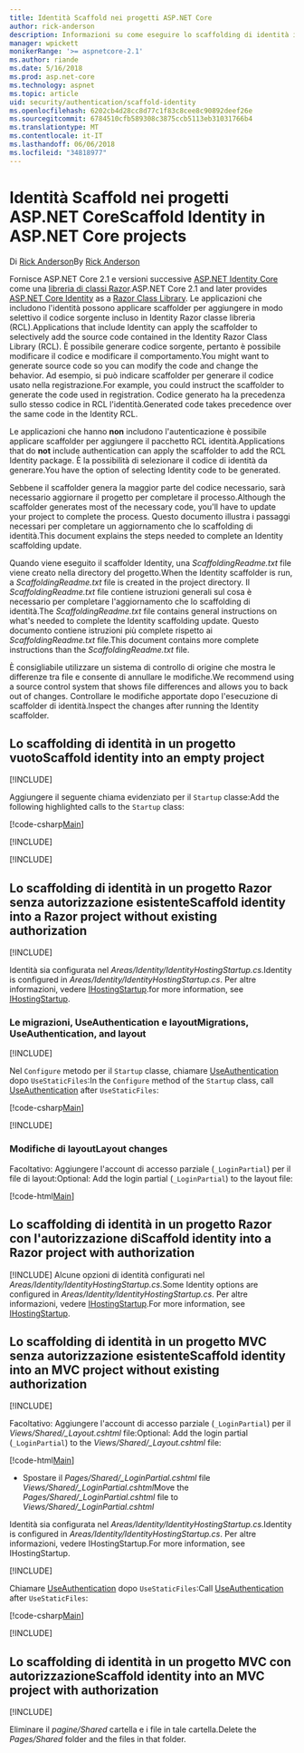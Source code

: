 ```yaml
---
title: Identità Scaffold nei progetti ASP.NET Core
author: rick-anderson
description: Informazioni su come eseguire lo scaffolding di identità in un progetto ASP.NET Core.
manager: wpickett
monikerRange: '>= aspnetcore-2.1'
ms.author: riande
ms.date: 5/16/2018
ms.prod: asp.net-core
ms.technology: aspnet
ms.topic: article
uid: security/authentication/scaffold-identity
ms.openlocfilehash: 6202cb4d28cc8d77c1f83c8cee8c90892deef26e
ms.sourcegitcommit: 6784510cfb589308c3875ccb5113eb31031766b4
ms.translationtype: MT
ms.contentlocale: it-IT
ms.lasthandoff: 06/06/2018
ms.locfileid: "34818977"
---
```

# <a name="scaffold-identity-in-aspnet-core-projects"></a><span data-ttu-id="908a0-103">Identità Scaffold nei progetti ASP.NET Core</span><span class="sxs-lookup"><span data-stu-id="908a0-103">Scaffold Identity in ASP.NET Core projects</span></span>

<span data-ttu-id="908a0-104">Di [Rick Anderson](https://twitter.com/RickAndMSFT)</span><span class="sxs-lookup"><span data-stu-id="908a0-104">By [Rick Anderson](https://twitter.com/RickAndMSFT)</span></span>

<span data-ttu-id="908a0-105">Fornisce ASP.NET Core 2.1 e versioni successive [ASP.NET Identity Core](xref:security/authentication/identity) come una [libreria di classi Razor](xref:mvc/razor-pages/ui-class).</span><span class="sxs-lookup"><span data-stu-id="908a0-105">ASP.NET Core 2.1 and later provides [ASP.NET Core Identity](xref:security/authentication/identity) as a [Razor Class Library](xref:mvc/razor-pages/ui-class).</span></span> <span data-ttu-id="908a0-106">Le applicazioni che includono l'identità possono applicare scaffolder per aggiungere in modo selettivo il codice sorgente incluso in Identity Razor classe libreria (RCL).</span><span class="sxs-lookup"><span data-stu-id="908a0-106">Applications that include Identity can apply the scaffolder to selectively add the source code contained in the Identity Razor Class Library (RCL).</span></span> <span data-ttu-id="908a0-107">È possibile generare codice sorgente, pertanto è possibile modificare il codice e modificare il comportamento.</span><span class="sxs-lookup"><span data-stu-id="908a0-107">You might want to generate source code so you can modify the code and change the behavior.</span></span> <span data-ttu-id="908a0-108">Ad esempio, si può indicare scaffolder per generare il codice usato nella registrazione.</span><span class="sxs-lookup"><span data-stu-id="908a0-108">For example, you could instruct the scaffolder to generate the code used in registration.</span></span> <span data-ttu-id="908a0-109">Codice generato ha la precedenza sullo stesso codice in RCL l'identità.</span><span class="sxs-lookup"><span data-stu-id="908a0-109">Generated code takes precedence over the same code in the Identity RCL.</span></span>

<span data-ttu-id="908a0-110">Le applicazioni che hanno **non** includono l'autenticazione è possibile applicare scaffolder per aggiungere il pacchetto RCL identità.</span><span class="sxs-lookup"><span data-stu-id="908a0-110">Applications that do **not** include authentication can apply the scaffolder to add the RCL Identity package.</span></span> <span data-ttu-id="908a0-111">È la possibilità di selezionare il codice di identità da generare.</span><span class="sxs-lookup"><span data-stu-id="908a0-111">You have the option of selecting Identity code to be generated.</span></span>

<span data-ttu-id="908a0-112">Sebbene il scaffolder genera la maggior parte del codice necessario, sarà necessario aggiornare il progetto per completare il processo.</span><span class="sxs-lookup"><span data-stu-id="908a0-112">Although the scaffolder generates most of the necessary code, you'll have to update your project to complete the process.</span></span> <span data-ttu-id="908a0-113">Questo documento illustra i passaggi necessari per completare un aggiornamento che lo scaffolding di identità.</span><span class="sxs-lookup"><span data-stu-id="908a0-113">This document explains the steps needed to complete an Identity scaffolding update.</span></span>

<span data-ttu-id="908a0-114">Quando viene eseguito il scaffolder Identity, una *ScaffoldingReadme.txt* file viene creato nella directory del progetto.</span><span class="sxs-lookup"><span data-stu-id="908a0-114">When the Identity scaffolder is run, a *ScaffoldingReadme.txt* file is created in the project directory.</span></span> <span data-ttu-id="908a0-115">Il *ScaffoldingReadme.txt* file contiene istruzioni generali sul cosa è necessario per completare l'aggiornamento che lo scaffolding di identità.</span><span class="sxs-lookup"><span data-stu-id="908a0-115">The *ScaffoldingReadme.txt* file contains general instructions on what's needed to complete the Identity scaffolding update.</span></span> <span data-ttu-id="908a0-116">Questo documento contiene istruzioni più complete rispetto ai *ScaffoldingReadme.txt* file.</span><span class="sxs-lookup"><span data-stu-id="908a0-116">This document contains more complete instructions than the *ScaffoldingReadme.txt* file.</span></span>

<span data-ttu-id="908a0-117">È consigliabile utilizzare un sistema di controllo di origine che mostra le differenze tra file e consente di annullare le modifiche.</span><span class="sxs-lookup"><span data-stu-id="908a0-117">We recommend using a source control system that shows file differences and allows you to back out of changes.</span></span> <span data-ttu-id="908a0-118">Controllare le modifiche apportate dopo l'esecuzione di scaffolder di identità.</span><span class="sxs-lookup"><span data-stu-id="908a0-118">Inspect the changes after running the Identity scaffolder.</span></span>

## <a name="scaffold-identity-into-an-empty-project"></a><span data-ttu-id="908a0-119">Lo scaffolding di identità in un progetto vuoto</span><span class="sxs-lookup"><span data-stu-id="908a0-119">Scaffold identity into an empty project</span></span>

[!INCLUDE[](~/includes/scaffold-identity/id-scaffold-dlg.md)]

<span data-ttu-id="908a0-120">Aggiungere il seguente chiama evidenziato per il `Startup` classe:</span><span class="sxs-lookup"><span data-stu-id="908a0-120">Add the following highlighted calls to the `Startup` class:</span></span>

[!code-csharp[Main](scaffold-identity/sample/StartupEmpty.cs?name=snippet1&highlight=5,20-23)]

[!INCLUDE[](~/includes/scaffold-identity/hsts.md)]

[!INCLUDE[](~/includes/scaffold-identity/migrations.md)]

## <a name="scaffold-identity-into-a-razor-project-without-existing-authorization"></a><span data-ttu-id="908a0-121">Lo scaffolding di identità in un progetto Razor senza autorizzazione esistente</span><span class="sxs-lookup"><span data-stu-id="908a0-121">Scaffold identity into a Razor project without existing authorization</span></span>

<!--
set projNam=RPnoAuth
set projType=razor
set version=2.1.0

dotnet new %projType% -o %projNam%
cd %projNam%
dotnet add package Microsoft.VisualStudio.Web.CodeGeneration.Design -v %version%
dotnet restore
dotnet aspnet-codegenerator identity --useDefaultUI
dotnet ef migrations add CreateIdentitySchema
dotnet ef database update
-->

[!INCLUDE[](~/includes/scaffold-identity/id-scaffold-dlg.md)]

<span data-ttu-id="908a0-122">Identità sia configurata nel *Areas/Identity/IdentityHostingStartup.cs*.</span><span class="sxs-lookup"><span data-stu-id="908a0-122">Identity is configured in *Areas/Identity/IdentityHostingStartup.cs*.</span></span> <span data-ttu-id="908a0-123">Per altre informazioni, vedere [IHostingStartup](xref:fundamentals/configuration/platform-specific-configuration).</span><span class="sxs-lookup"><span data-stu-id="908a0-123">for more information, see [IHostingStartup](xref:fundamentals/configuration/platform-specific-configuration).</span></span>

<a name="efm"></a>

### <a name="migrations-useauthentication-and-layout"></a><span data-ttu-id="908a0-124">Le migrazioni, UseAuthentication e layout</span><span class="sxs-lookup"><span data-stu-id="908a0-124">Migrations, UseAuthentication, and layout</span></span>

[!INCLUDE[](~/includes/scaffold-identity/migrations.md)]

<span data-ttu-id="908a0-125">Nel `Configure` metodo per il `Startup` classe, chiamare [UseAuthentication](https://docs.microsoft.com/en-us/dotnet/api/microsoft.aspnetcore.builder.authappbuilderextensions.useauthentication?view=aspnetcore-2.0#Microsoft_AspNetCore_Builder_AuthAppBuilderExtensions_UseAuthentication_Microsoft_AspNetCore_Builder_IApplicationBuilder_) dopo `UseStaticFiles`:</span><span class="sxs-lookup"><span data-stu-id="908a0-125">In the `Configure` method of the `Startup` class, call [UseAuthentication](https://docs.microsoft.com/en-us/dotnet/api/microsoft.aspnetcore.builder.authappbuilderextensions.useauthentication?view=aspnetcore-2.0#Microsoft_AspNetCore_Builder_AuthAppBuilderExtensions_UseAuthentication_Microsoft_AspNetCore_Builder_IApplicationBuilder_) after `UseStaticFiles`:</span></span>

[!code-csharp[Main](scaffold-identity/sample/StartupRPnoAuth.cs?name=snippet1&highlight=29)]

[!INCLUDE[](~/includes/scaffold-identity/hsts.md)]

### <a name="layout-changes"></a><span data-ttu-id="908a0-126">Modifiche di layout</span><span class="sxs-lookup"><span data-stu-id="908a0-126">Layout changes</span></span>

<span data-ttu-id="908a0-127">Facoltativo: Aggiungere l'account di accesso parziale (`_LoginPartial`) per il file di layout:</span><span class="sxs-lookup"><span data-stu-id="908a0-127">Optional: Add the login partial (`_LoginPartial`) to the layout file:</span></span>

[!code-html[Main](scaffold-identity/sample/_Layout.cshtml?highlight=37)]

## <a name="scaffold-identity-into-a-razor-project-with-authorization"></a><span data-ttu-id="908a0-128">Lo scaffolding di identità in un progetto Razor con l'autorizzazione di</span><span class="sxs-lookup"><span data-stu-id="908a0-128">Scaffold identity into a Razor project with authorization</span></span>

<!--
Use >=2.1: dotnet new webapp -au Individual -o RPauth
Use = 2.0: dotnet new razor -au Individual -o RPauth
cd RPauth
dotnet add package Microsoft.VisualStudio.Web.CodeGeneration.Design
dotnet restore
dotnet aspnet-codegenerator identity -dc RPauth.Data.ApplicationDbContext --files Account.Register
-->

[!INCLUDE[](~/includes/scaffold-identity/id-scaffold-dlg-auth.md)]
<span data-ttu-id="908a0-129">Alcune opzioni di identità configurati nel *Areas/Identity/IdentityHostingStartup.cs*.</span><span class="sxs-lookup"><span data-stu-id="908a0-129">Some Identity options are configured in *Areas/Identity/IdentityHostingStartup.cs*.</span></span> <span data-ttu-id="908a0-130">Per altre informazioni, vedere [IHostingStartup](xref:fundamentals/configuration/platform-specific-configuration).</span><span class="sxs-lookup"><span data-stu-id="908a0-130">For more information, see [IHostingStartup](xref:fundamentals/configuration/platform-specific-configuration).</span></span>

## <a name="scaffold-identity-into-an-mvc-project-without-existing-authorization"></a><span data-ttu-id="908a0-131">Lo scaffolding di identità in un progetto MVC senza autorizzazione esistente</span><span class="sxs-lookup"><span data-stu-id="908a0-131">Scaffold identity into an MVC project without existing authorization</span></span>

<!--
set projNam=MvcNoAuth
set projType=mvc
set version=2.1.0

dotnet new %projType% -o %projNam%
cd %projNam%
dotnet add package Microsoft.VisualStudio.Web.CodeGeneration.Design -v %version%
dotnet restore
dotnet aspnet-codegenerator identity --useDefaultUI
dotnet ef migrations add CreateIdentitySchema
dotnet ef database update
-->

[!INCLUDE[](~/includes/scaffold-identity/id-scaffold-dlg.md)]

<span data-ttu-id="908a0-132">Facoltativo: Aggiungere l'account di accesso parziale (`_LoginPartial`) per il *Views/Shared/_Layout.cshtml* file:</span><span class="sxs-lookup"><span data-stu-id="908a0-132">Optional: Add the login partial (`_LoginPartial`) to the *Views/Shared/_Layout.cshtml* file:</span></span>

[!code-html[Main](scaffold-identity/sample/_LayoutMvc.cshtml?highlight=37)]

* <span data-ttu-id="908a0-133">Spostare il *Pages/Shared/_LoginPartial.cshtml* file *Views/Shared/_LoginPartial.cshtml*</span><span class="sxs-lookup"><span data-stu-id="908a0-133">Move the *Pages/Shared/_LoginPartial.cshtml* file to *Views/Shared/_LoginPartial.cshtml*</span></span>

<span data-ttu-id="908a0-134">Identità sia configurata nel *Areas/Identity/IdentityHostingStartup.cs*.</span><span class="sxs-lookup"><span data-stu-id="908a0-134">Identity is configured in *Areas/Identity/IdentityHostingStartup.cs*.</span></span> <span data-ttu-id="908a0-135">Per altre informazioni, vedere IHostingStartup.</span><span class="sxs-lookup"><span data-stu-id="908a0-135">For more information, see IHostingStartup.</span></span>

[!INCLUDE[](~/includes/scaffold-identity/migrations.md)]

<span data-ttu-id="908a0-136">Chiamare [UseAuthentication](https://docs.microsoft.com/en-us/dotnet/api/microsoft.aspnetcore.builder.authappbuilderextensions.useauthentication?view=aspnetcore-2.0#Microsoft_AspNetCore_Builder_AuthAppBuilderExtensions_UseAuthentication_Microsoft_AspNetCore_Builder_IApplicationBuilder_) dopo `UseStaticFiles`:</span><span class="sxs-lookup"><span data-stu-id="908a0-136">Call [UseAuthentication](https://docs.microsoft.com/en-us/dotnet/api/microsoft.aspnetcore.builder.authappbuilderextensions.useauthentication?view=aspnetcore-2.0#Microsoft_AspNetCore_Builder_AuthAppBuilderExtensions_UseAuthentication_Microsoft_AspNetCore_Builder_IApplicationBuilder_) after `UseStaticFiles`:</span></span>

[!code-csharp[Main](scaffold-identity/sample/StartupMvcNoAuth.cs?name=snippet1&highlight=23)]

[!INCLUDE[](~/includes/scaffold-identity/hsts.md)]

## <a name="scaffold-identity-into-an-mvc-project-with-authorization"></a><span data-ttu-id="908a0-137">Lo scaffolding di identità in un progetto MVC con autorizzazione</span><span class="sxs-lookup"><span data-stu-id="908a0-137">Scaffold identity into an MVC project with authorization</span></span>

<!--
dotnet new mvc -au Individual -o MvcAuth
cd MvcAuth
dotnet add package Microsoft.VisualStudio.Web.CodeGeneration.Design
dotnet restore
dotnet aspnet-codegenerator identity -dc MvcAuth.Data.ApplicationDbContext --files Account.Register
-->

[!INCLUDE[](~/includes/scaffold-identity/id-scaffold-dlg-auth.md)]

<span data-ttu-id="908a0-138">Eliminare il *pagine/Shared* cartella e i file in tale cartella.</span><span class="sxs-lookup"><span data-stu-id="908a0-138">Delete the *Pages/Shared* folder and the files in that folder.</span></span>
